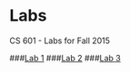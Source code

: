 Labs
========

CS 601 - Labs for Fall 2015

###[Lab 1](specifications/lab1.md)
###[Lab 2](specifications/lab2.md)
###[Lab 3](specifications/lab3.md)
<!--###[Lab 4](specifications/lab4.md)-->
<!--###[Lab 5](specifications/lab5.md)-->